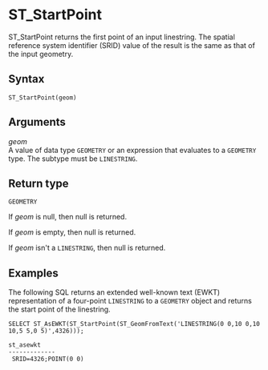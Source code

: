 # ST\_StartPoint<a name="ST_StartPoint-function"></a>

ST\_StartPoint returns the first point of an input linestring\. The spatial reference system identifier \(SRID\) value of the result is the same as that of the input geometry\. 

## Syntax<a name="ST_StartPoint-function-syntax"></a>

```
ST_StartPoint(geom)
```

## Arguments<a name="ST_StartPoint-function-arguments"></a>

 *geom*   
A value of data type `GEOMETRY` or an expression that evaluates to a `GEOMETRY` type\. The subtype must be `LINESTRING`\. 

## Return type<a name="ST_StartPoint-function-return"></a>

`GEOMETRY` 

If *geom* is null, then null is returned\. 

If *geom* is empty, then null is returned\. 

If *geom* isn't a `LINESTRING`, then null is returned\. 

## Examples<a name="ST_StartPoint-function-examples"></a>

The following SQL returns an extended well\-known text \(EWKT\) representation of a four\-point `LINESTRING` to a `GEOMETRY` object and returns the start point of the linestring\. 

```
SELECT ST_AsEWKT(ST_StartPoint(ST_GeomFromText('LINESTRING(0 0,10 0,10 10,5 5,0 5)',4326)));
```

```
st_asewkt
-------------
 SRID=4326;POINT(0 0)
```